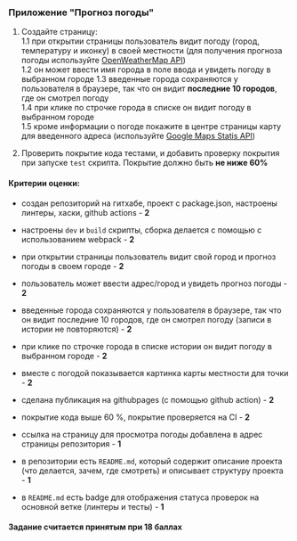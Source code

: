 ### Приложение "Прогноз погоды"

1. Создайте страницу:  
   1.1 при открытии страницы пользователь видит погоду (город, температуру и иконку) в своей местности (для получения прогноза погоды используйте [OpenWeatherMap API](https://openweathermap.org/current))  
   1.2 он может ввести имя города в поле ввода и увидеть погоду в выбранном городе
   1.3 введенные города сохраняются у пользователя в браузере, так что он видит **последние 10 городов**, где он смотрел погоду  
   1.4 при клике по строчке города в списке он видит погоду в выбранном городе  
   1.5 кроме информации о погоде покажите в центре страницы карту для введенного адреса (используйте [Google Maps Statis API](https://developers.google.com/maps/documentation/maps-static/start))

2. Проверить покрытие кода тестами, и добавить проверку покрытия при запуске `test` скрипта. Покрытие должно быть **не ниже 60%**

#### Критерии оценки:

- создан репозиторий на гитхабе, проект c package.json, настроены линтеры, хаски, github actions - **2**
- настроены `dev` и `build` скрипты, сборка делается с помощью с использованием webpack - **2**

- при открытии страницы пользователь видит свой город и прогноз погоды в своем городе - **2**
- пользователь может ввести адрес/город и увидеть прогноз погоды - **2**
- введенные города сохраняются у пользователя в браузере, так что он видит последние 10 городов, где он смотрел погоду (записи в истории не повторяются) - **2**
- при клике по строчке города в списке истории он видит погоду в выбранном городе - **2**
- вместе с погодой показывается картинка карты местности для точки - **2**

- сделана публикация на githubpages (с помощью github action) - **2**
- покрытие кода выше 60 %, покрытие проверяется на CI - **2**

- ссылка на страницу для просмотра погоды добавлена в адрес страницы репозитория - **1**
- в репозитории есть `README.md`, который содержит описание проекта (что делается, зачем, где смотреть) и описывает структуру проекта - **1**
- в `README.md` есть badge для отображения статуса проверок на основной ветке (линтеры и тесты) - **1**

#### Задание считается принятым при 18 баллах
